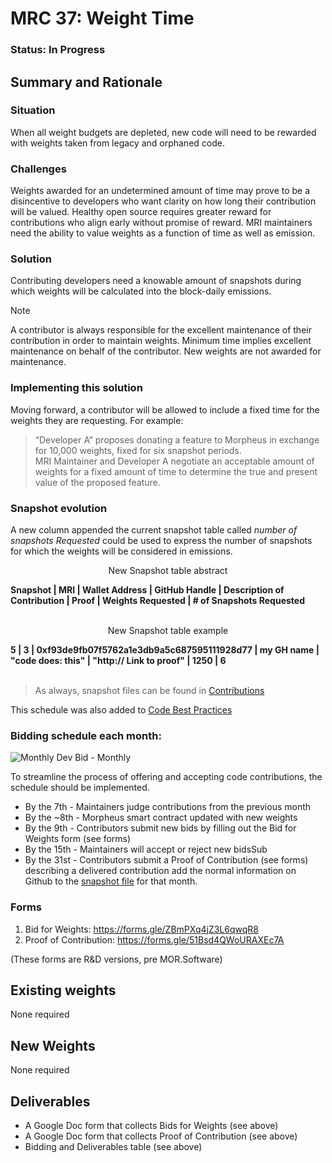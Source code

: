 # MRC 37: Weight Time 
### Status: In Progress

## Summary and Rationale

### Situation
When all weight budgets are depleted, new code will need to be rewarded with weights taken from legacy and orphaned code.

### Challenges 
Weights awarded for an undetermined amount of time may prove to be a disincentive to developers who want clarity on how long their contribution will be valued.
Healthy open source requires greater reward for contributions who align early without promise of reward.
MRI maintainers need the ability to value weights as a function of time as well as emission. 

### Solution 
Contributing developers need a knowable amount of snapshots during which weights will be calculated into the block-daily emissions.

> [!NOTE] 
> A contributor is always responsible for the excellent maintenance of their contribution in order to maintain weights.  Minimum time implies excellent maintenance on behalf of the contributor.  New weights are not awarded for maintenance.    

### Implementing this solution 
Moving forward, a contributor will be allowed to include a fixed time for the weights they are requesting. 
For example:  

> “Developer A” proposes donating a feature to Morpheus in exchange for 10,000 weights, fixed for six snapshot periods.  
> MRI Maintainer and Developer A negotiate an acceptable amount of weights for a fixed amount of time to determine the true and present value of the proposed feature. 

### Snapshot evolution
A new column appended the current snapshot table called _number of snapshots Requested_ could be used to express the number of snapshots for which the weights will be considered in emissions.  

<p align="center">New Snapshot table abstract</p>
<b>Snapshot | MRI | Wallet Address | GitHub Handle | Description of Contribution | Proof  | Weights Requested | # of Snapshots Requested</b>
<br><br>
<p align="center">New Snapshot table example</p>
<b>5 | 3 | 0xf93de9fb07f5762a1e3db9a5c687595111928d77 | my GH name | "code does: this" | "http:// Link to proof" | 1250 | 6</b>
<br><br>

> As always, snapshot files can be found in [Contributions](https://github.com/MorpheusAIs/Docs/tree/main/Contributions)

This schedule was also added to [Code Best Practices](https://github.com/MorpheusAIs/Docs/blob/main/!KEYDOCS%20README%20FIRST!/Code%20Providers/Code%20Contributor%20Best%20Practices.md)


### Bidding schedule each month:

![Monthly Dev Bid - Monthly](https://github.com/MorpheusAIs/MRC/assets/76454555/b4c42782-ca45-4a87-9583-12357cab2e85)

To streamline the process of offering and accepting code contributions, the schedule should be implemented.

- By the 7th - Maintainers judge contributions from the previous month
- By the ~8th - Morpheus smart contract updated with new weights
- By the 9th - Contributors submit new bids by filling out the Bid for Weights form (see forms) 
- By the 15th - Maintainers will accept or reject new bidsSub
- By the 31st - Contributors submit a Proof of Contribution (see forms) describing a delivered contribution add the normal information on Github to the [snapshot file](https://github.com/MorpheusAIs/Docs/tree/main/Contributions) for that month.


### Forms
1. Bid for Weights: https://forms.gle/ZBmPXq4jZ3L6qwqR8
2. Proof of Contribution: https://forms.gle/51Bsd4QWoURAXEc7A
   
(These forms are R&D versions, pre MOR.Software)

## Existing weights
None required

## New Weights
None required

## Deliverables
- A Google Doc form that collects Bids for Weights (see above)
- A Google Doc form that collects Proof of Contribution (see above)
- Bidding and Deliverables table (see above)
